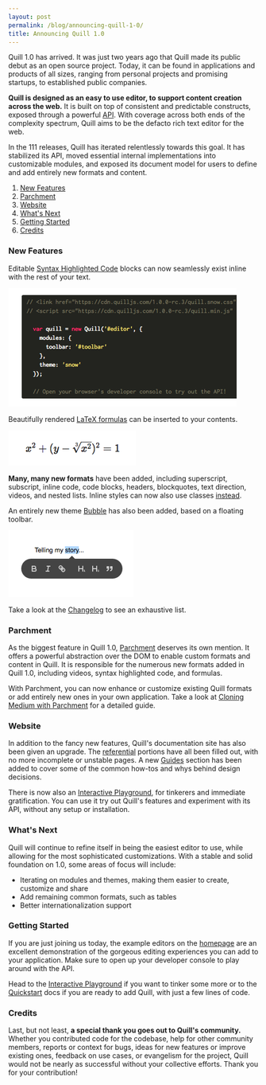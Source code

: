 ```yaml
---
layout: post
permalink: /blog/announcing-quill-1-0/
title: Announcing Quill 1.0
---
```



Quill 1.0 has arrived. It was just two years ago that Quill made its public debut as an open source project. Today, it can be found in applications and products of all sizes, ranging from personal projects and promising startups, to established public companies.

**Quill is designed as an easy to use editor, to support content creation across the web.** It is built on top of consistent and predictable constructs, exposed through a powerful [API](/docs/api/). With coverage across both ends of the complexity spectrum, Quill aims to be the defacto rich text editor for the web.

In the 111 releases, Quill has iterated relentlessly towards this goal. It has stabilized its API, moved essential internal implementations into customizable modules, and exposed its document model for users to define and add entirely new formats and content.

1. [New Features](/blog/announcing-quill-1-0/#new-features)
2. [Parchment](/blog/announcing-quill-1-0/#parchment)
3. [Website](/blog/announcing-quill-1-0/#website)
4. [What's Next](/blog/announcing-quill-1-0/#whats-next)
5. [Getting Started](/blog/announcing-quill-1-0/#getting-started)
6. [Credits](/blog/announcing-quill-1-0/#credits)

<!-- more -->


### New Features

Editable [Syntax Highlighted Code](/docs/modules/syntax/) blocks can now seamlessly exist inline with the rest of your text.

![Syntax Highlighted Code](/assets/images/blog/syntax.png)

Beautifully rendered [LaTeX formulas](/docs/modules/formulas/) can be inserted to your contents.

![Formula](/assets/images/blog/formula.png)

**Many, many new formats** have been added, including superscript, subscript, inline code, code blocks, headers, blockquotes, text direction, videos, and nested lists. Inline styles can now also use classes [instead](/playground/#class-vs-inline-style).

An entirely new theme [Bubble](/docs/themes/#bubble) has also been added, based on a floating toolbar.

![Bubble Theme](/assets/images/blog/bubble.png)

Take a look at the [Changelog](https://github.com/quilljs/quill/blob/develop/CHANGELOG.md) to see an exhaustive list.


### Parchment

As the biggest feature in Quill 1.0, [Parchment](https://github.com/quilljs/parchment/) deserves its own mention. It offers a powerful abstraction over the DOM to enable custom formats and content in Quill. It is responsible for the numerous new formats added in Quill 1.0, including videos, syntax highlighted code, and formulas.

With Parchment, you can now enhance or customize existing Quill formats or add entirely new ones in your own application. Take a look at [Cloning Medium with Parchment](/guides/cloning-medium-with-parchment/) for a detailed guide.


### Website

In addition to the fancy new features, Quill's documentation site has also been given an upgrade. The [referential](/docs/) portions have all been filled out, with no more incomplete or unstable pages. A new [Guides](/guides/) section has been added to cover some of the common how-tos and whys behind design decisions.

There is now also an [Interactive Playground](/playground/), for tinkerers and immediate gratification. You can use it try out Quill's features and experiment with its API, without any setup or installation.


### What's Next

Quill will continue to refine itself in being the easiest editor to use, while allowing for the most sophisticated customizations. With a stable and solid foundation on 1.0, some areas of focus will include:

- Iterating on modules and themes, making them easier to create, customize and share
- Add remaining common formats, such as tables
- Better internationalization support


### Getting Started

If you are just joining us today, the example editors on the [homepage](/) are an excellent demonstration of the gorgeous editing experiences you can add to your application. Make sure to open up your developer console to play around with the API.

Head to the [Interactive Playground](/playground/) if you want to tinker some more or to the [Quickstart](/docs/quickstart/) docs if you are ready to add Quill, with just a few lines of code.


### Credits

Last, but not least, **a special thank you goes out to Quill's community.** Whether you contributed code for the codebase, help for other community members, reports or context for bugs, ideas for new features or improve existing ones, feedback on use cases, or evangelism for the project, Quill would not be nearly as successful without your collective efforts. Thank you for your contribution!
